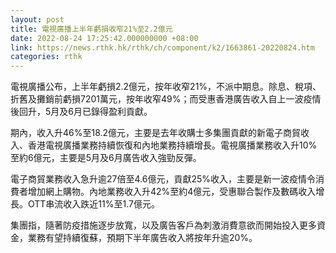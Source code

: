 ```yaml
---
layout: post
title: 電視廣播上半年虧損收窄21%至2.2億元
date: 2022-08-24 17:25:42.000000000 +08:00
link: https://news.rthk.hk/rthk/ch/component/k2/1663861-20220824.htm
categories: rthk
---
```


電視廣播公布，上半年虧損2.2億元，按年收窄21%，不派中期息。除息、稅項、折舊及攤銷前虧損7201萬元，按年收窄49%；而受惠香港廣告收入自上一波疫情後回升，5月及6月已錄得盈利貢獻。

期內，收入升46%至18.2億元，主要是去年收購士多集團貢獻的新電子商貿收入、香港電視廣播業務持續恢復和內地業務持續增長。電視廣播業務收入升10%至約6億元，主要是5月及6月廣告收入強勁反彈。

電子商貿業務收入急升逾27倍至4.6億元，貢獻25%收入，主要是新一波疫情令消費者增加網上購物。內地業務收入升42%至約4億元，受惠聯合製作及數碼收入增長。OTT串流收入跌近11%至1.7億元。

集團指，隨著防疫措施逐步放寬，以及廣告客戶為刺激消費意欲而開始投入更多資金，業務有望持續復蘇，預期下半年廣告收入將按年升逾20%。
